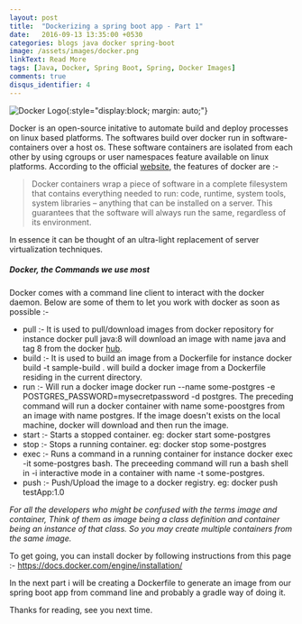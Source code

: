 ```yaml
---
layout: post
title:  "Dockerizing a spring boot app - Part 1"
date:   2016-09-13 13:35:00 +0530
categories: blogs java docker spring-boot
image: /assets/images/docker.png
linkText: Read More
tags: [Java, Docker, Spring Boot, Spring, Docker Images]
comments: true
disqus_identifier: 4
---
```



![Docker Logo]({{site.url}}/assets/images/docker.png "Docker"){:style="display:block; margin: auto;"}

Docker is an open-source initative to automate build and deploy processes on linux based platforms. The softwares build over docker run in software-containers over a host os. These software containers are isolated from each other by using cgroups or user namespaces feature available on linux platforms. According to the official [website](https://www.docker.com/what-docker), the features of docker are :-

> Docker containers wrap a piece of software in a complete filesystem that contains everything needed to run: code, runtime, system tools, system libraries – anything that can be installed on a server. This guarantees that the software will always run the same, regardless of its environment.

In essence it can be thought of an ultra-light replacement of server virtualization techniques.

##### Docker, the Commands we use most

Docker comes with a command line client to interact with the <span class="icode">docker</span> daemon. Below are some of them to let you work with docker as soon as possible :-

- <span class="icode">pull</span> :- It is used to pull/download images from docker repository for instance <span class="icode">docker pull java:8</span> will download an image with name <span class="icode">java</span> and tag <span class="icode">8</span> from the docker [hub](https://hub.docker.com/).
- <span class="icode">build</span> :- It is used to build an image from a <span class="icode">Dockerfile</span> for instance <span class="icode">docker build -t sample-build .</span> will build a docker image from a <span class="icode">Dockerfile</span> residing in the current directory.
- <span class="icode">run</span> :- Will run a docker image <span class="icode">docker run --name some-postgres -e POSTGRES_PASSWORD=mysecretpassword -d postgres</span>. The preceding command will run a docker container with name <span class="icode">some-poostgres</span> from an image with name <span class="icode">postgres</span>. If the image doesn't exists on the local machine, docker will download and then run the image.
- <span class="icode">start</span> :- Starts a stopped container. eg: <span class="icode">docker start some-postgres</span>
- <span class="icode">stop</span> :- Stops a running container. eg: <span class="icode">docker stop some-postgres</span>
- <span class="icode">exec</span> :- Runs a command in a running container for instance <span class="icode">docker exec -it some-postgres bash</span>. The preceeding command will run a <span class="icode">bash</span> shell in <span class="icode">-i</span> interactive mode in a container with name <span class="icode">-t</span> some-postgres.
- <span class="icode">push</span> :- Push/Upload the image to a docker registry. eg: <span class="icode">docker push testApp:1.0</span>

*For all the developers who might be confused with the terms image and container, Think of them as image being a class definition and container being an instance of that class. So you may create multiple containers from the same image.*

To get going, you can install docker by following instructions from this page :-
https://docs.docker.com/engine/installation/

In the next part i will be creating a <span class="icode">Dockerfile</span> to generate an image from our spring boot app from command line and probably a gradle way of doing it.


Thanks for reading, see you next time.
